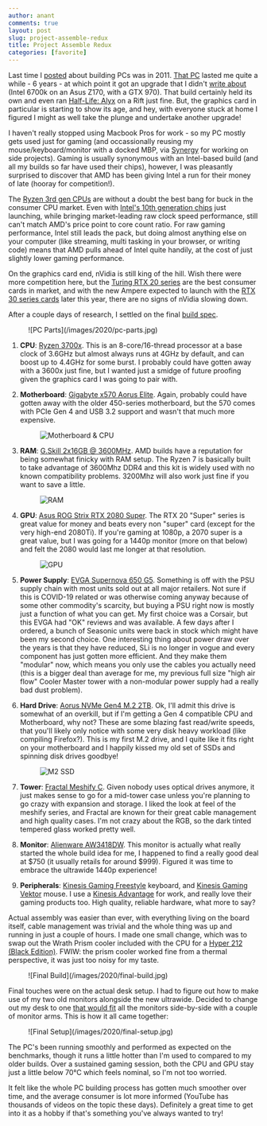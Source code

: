 ```yaml
---
author: anant
comments: true
layout: post
slug: project-assemble-redux
title: Project Assemble Redux
categories: [favorite]
---
```


Last time I [posted](/2011/02/02/project-assemble/) about building PCs was in 2011. [That PC](https://proness.kix.in/misc/dream_comp.html) lasted me quite a while - 6 years - at which point it got an upgrade that I didn't [write about](https://proness.kix.in/misc/dream_comp2.html) (Intel 6700k on an Asus Z170, with a GTX 970). That build certainly held its own and even ran [Half-Life: Alyx](https://www.half-life.com/en/alyx/) on a Rift just fine. But, the graphics card in particular is starting to show its age, and hey, with everyone stuck at home I figured I might as well take the plunge and undertake another upgrade!

I haven't really stopped using Macbook Pros for work - so my PC mostly gets used just for gaming (and occassionally reusing my mouse/keyboard/monitor with a docked MBP, via [Synergy](https://symless.com/synergy) for working on side projects). Gaming is usually synonymous with an Intel-based build (and all my builds so far have used their chips), however, I was pleasantly surprised to discover that AMD has been giving Intel a run for their money of late (hooray for competition!).

The [Ryzen 3rd gen CPUs](https://www.theverge.com/circuitbreaker/2019/5/28/18642251/amd-ryzen-3000-cpus-3900x-3800x-3700x-3600x-3600-price-release-date-specs) are without a doubt the best bang for buck in the consumer CPU market. Even with [Intel's 10th generation chips](https://www.anandtech.com/show/15758/intels-10th-gen-comet-lake-desktop) just launching, while bringing market-leading raw clock speed performance, still can't match AMD's price point to core count ratio. For raw gaming performance, Intel still leads the pack, but doing almost anything else on your computer (like streaming, multi tasking in your browser, or writing code) means that AMD pulls ahead of Intel quite handily, at the cost of just slightly lower gaming performance.

On the graphics card end, nVidia is still king of the hill. Wish there were more competition here, but the [Turing RTX 20 series](https://en.wikipedia.org/wiki/GeForce_20_series) are the best consumer cards in market, and with the new Ampere expected to launch with the [RTX 30 series cards](https://www.tomshardware.com/news/nvidia-rtx-3080-ampere-all-we-know) later this year, there are no signs of nVidia slowing down.

After a couple days of research, I settled on the final [build spec](https://proness.kix.in/misc/dream_comp3.html).

<figure>
![PC Parts](/images/2020/pc-parts.jpg)
</figure>

1. **CPU**: [Ryzen 3700x](https://www.amazon.com/gp/product/B07SXMZLPK/). This is an 8-core/16-thread processor at a base clock of 3.6GHz but almost always runs at 4GHz by default, and can boost up to 4.4GHz for some burst. I probably could have gotten away with a 3600x just fine, but I wanted just a smidge of future proofing given the graphics card I was going to pair with.

2. **Motherboard**: [Gigabyte x570 Aorus Elite](https://www.amazon.com/gp/product/B07SVRZGMX/). Again, probably could have gotten away with the older 450-series motherboard, but the 570 comes with PCIe Gen 4 and USB 3.2 support and wasn't that much more expensive. <figure>![Motherboard & CPU](/images/2020/motherboard-and-cpu.jpg)</figure>

3. **RAM**: [G.Skill 2x16GB @ 3600MHz](https://www.amazon.com/gp/product/B07WTS8T2W/). AMD builds have a reputation for being somewhat finicky with RAM setup. The Ryzen 7 is basically built to take advantage of 3600Mhz DDR4 and this kit is widely used with no known compatibility problems. 3200Mhz will also work just fine if you want to save a little. <figure>![RAM](/images/2020/ram.jpg)</figure>

4. **GPU**: [Asus ROG Strix RTX 2080 Super](https://www.amazon.com/gp/product/B07VFKM4VQ/). The RTX 20 "Super" series is great value for money and beats every non "super" card (except for the very high-end 2080Ti). If you're gaming at 1080p, a 2070 super is a great value, but I was going for a 1440p monitor (more on that below) and felt the 2080 would last me longer at that resolution. <figure>![GPU](/images/2020/gpu.jpg)</figure>

5. **Power Supply**: [EVGA Supernova 650 G5](https://www.amazon.com/gp/product/B07WDLTKNM/). Something is off with the PSU supply chain with most units sold out at all major retailers. Not sure if this is COVID-19 related or was otherwise coming anyway because of some other commodity's scarcity, but buying a PSU right now is mostly just a function of what you can get. My first choice was a Corsair, but this EVGA had "OK" reviews and was available. A few days after I ordered, a bunch of Seasonic units were back in stock which might have been my second choice. One interesting thing about power draw over the years is that they have reduced, SLi is no longer in vogue and every component has just gotten more efficient. And they make them "modular" now, which means you only use the cables you actually need (this is a bigger deal than average for me, my previous full size "high air flow" Cooler Master tower with a non-modular power supply had a really bad dust problem).

6. **Hard Drive**: [Aorus NVMe Gen4 M.2 2TB](https://www.amazon.com/gp/product/B07TJX83W2/). Ok, I'll admit this drive is somewhat of an overkill, but if I'm getting a Gen 4 compatible CPU and Motherboard, why not? These are some blazing fast read/write speeds, that you'll likely only notice with some very disk heavy workload (like compiling Firefox?). This is my first M.2 drive, and I quite like it fits right on your motherboard and I happily kissed my old set of SSDs and spinning disk drives goodbye! <figure>![M2 SSD](/images/2020/m2.jpg)</figure>

7. **Tower**: [Fractal Meshify C](https://www.amazon.com/gp/product/B074DQVB97/). Given nobody uses optical drives anymore, it just makes sense to go for a mid-tower case unless you're planning to go crazy with expansion and storage. I liked the look at feel of the meshify series, and Fractal are known for their great cable management and high quality cases. I'm not crazy about the RGB, so the dark tinted tempered glass worked pretty well.

8. **Monitor**: [Alienware AW3418DW](https://www.microcenter.com/product/484980/dell-alienware-aw3418dw-341-uw-qhd-120hz-hdmi-dp-g-sync-curved-ips-led-gaming-monitor). This monitor is actually what really started the whole build idea for me, I happened to find a really good deal at $750 (it usually retails for around $999). Figured it was time to embrace the ultrawide 1440p experience!

9. **Peripherals**: [Kinesis Gaming Freestyle](https://www.amazon.com/gp/product/B07SXX7P6D/) keyboard, and [Kinesis Gaming Vektor](https://www.amazon.com/gp/product/B07BMGTR6D/) mouse. I use a [Kinesis Advantage](https://kinesis-ergo.com/shop/advantage2/) for work, and really love their gaming products too. High quality, reliable hardware, what more to say?

Actual assembly was easier than ever, with everything living on the board itself, cable management was trivial and the whole thing was up and running in just a couple of hours. I made one small change, which was to swap out the Wrath Prism cooler included with the CPU for a [Hyper 212 (Black Edition)](https://www.amazon.com/gp/product/B07H25DYM3). FWIW: the prism cooler worked fine from a thermal perspective, it was just too noisy for my taste.


<figure>
![Final Build](/images/2020/final-build.jpg)
</figure>

Final touches were on the actual desk setup. I had to figure out how to make use of my two old monitors alongside the new ultrawide. Decided to change out my desk to one [that would fit](https://www.amazon.com/gp/product/B000W8I1D8) all the monitors side-by-side with a couple of monitor arms. This is how it all came together:

<figure>
![Final Setup](/images/2020/final-setup.jpg)
</figure>

The PC's been running smoothly and performed as expected on the benchmarks, though it runs a little hotter than I'm used to compared to my older builds. Over a sustained gaming session, both the CPU and GPU stay just a little below 70°C which feels nominal, so I'm not too worried.

It felt like the whole PC building process has gotten much smoother over time, and the average consumer is lot more informed (YouTube has thousands of videos on the topic these days). Definitely a great time to get into it as a hobby if that's something you've always wanted to try!
